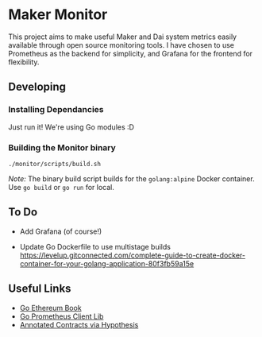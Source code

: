 # Maker Monitor

This project aims to make useful Maker and Dai system metrics easily available through open source monitoring tools.
I have chosen to use Prometheus as the backend for simplicity, and Grafana for the frontend for flexibility.

## Developing

### Installing Dependancies

Just run it! We're using Go modules :D 

### Building the Monitor binary

```
./monitor/scripts/build.sh
```

*Note:* The binary build script builds for the `golang:alpine` Docker container. Use `go build` or `go run` for local.

## To Do

- Add Grafana (of course!)

- Update Go Dockerfile to use multistage builds
https://levelup.gitconnected.com/complete-guide-to-create-docker-container-for-your-golang-application-80f3fb59a15e

## Useful Links

- [Go Ethereum Book](https://goethereumbook.org/en/)
- [Go Prometheus Client Lib](https://godoc.org/github.com/prometheus/client_golang/prometheus)
- [Annotated Contracts via Hypothesis](https://via.hypothes.is/https://github.com/makerdao/dss/blob/master/src/vat.sol)
